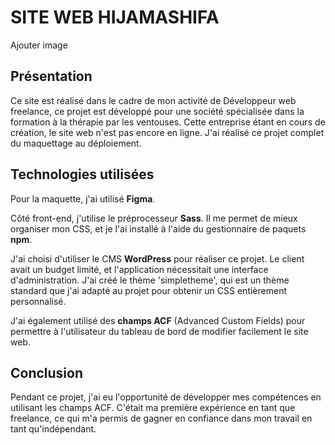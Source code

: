  # SITE WEB HIJAMASHIFA

Ajouter image

## Présentation

Ce site est réalisé dans le cadre de mon activité de Développeur web freelance, ce projet est développé pour une société spécialisée dans la formation à la thérapie par les ventouses. Cette entreprise étant en cours de création, le site web n'est pas encore en ligne. J'ai réalisé ce projet complet du maquettage au déploiement.

## Technologies utilisées

Pour la maquette, j'ai utilisé **Figma**.

Côté front-end, j'utilise le préprocesseur **Sass**. Il me permet de mieux organiser mon CSS, et je l'ai installé à l'aide du gestionnaire de paquets **npm**.

J'ai choisi d'utiliser le CMS **WordPress** pour réaliser ce projet. Le client avait un budget limité, et l'application nécessitait une interface d'administration. J'ai créé le thème 'simpletheme', qui est un thème standard que j'ai adapté au projet pour obtenir un CSS entièrement personnalisé.

J'ai également utilisé des **champs ACF** (Advanced Custom Fields) pour permettre à l'utilisateur du tableau de bord de modifier facilement le site web.

## Conclusion

Pendant ce projet, j'ai eu l'opportunité de développer mes compétences en utilisant les champs ACF. C'était ma première expérience en tant que freelance, ce qui m'a permis de gagner en confiance dans mon travail en tant qu'indépendant.

